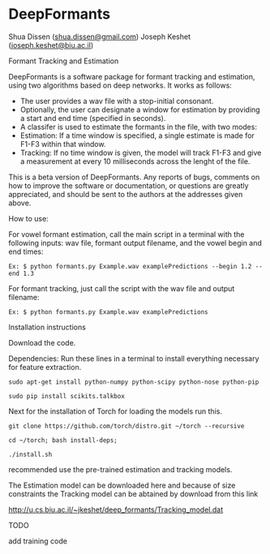 DeepFormants
============

Shua Dissen (shua.dissen@gmail.com)
Joseph Keshet (joseph.keshet@biu.ac.il)             

Formant Tracking and Estimation

DeepFormants is a software package for formant tracking and estimation, using two algorithms based on deep networks. It works as follows:
* The user provides a wav file with a stop-initial consonant. 
* Optionally, the user can designate a window for estimation by providing a start and end time (specified in seconds).
* A classifer is used to estimate the formants in the file, with two modes:
* Estimation: If a time window is specified, a single estimate is made for F1-F3 within that window. 
* Tracking: If no time window is given, the model will track F1-F3 and give a measurement at every 10 milliseconds across the lenght of the file.

This is a beta version of DeepFormants. Any reports of bugs, comments on how to improve the software or documentation, or questions are greatly appreciated, and should be sent to the authors at the addresses given above.

How to use:

For vowel formant estimation, call the main script in a terminal with the following inputs: wav file, formant output filename, and the vowel begin and end times:

```Ex: $ python formants.py Example.wav examplePredictions --begin 1.2 --end 1.3```

For formant tracking, just call the script with the wav file and output filename:

```Ex: $ python formants.py Example.wav examplePredictions```

Installation instructions

Download the code.

Dependencies:
Run these lines in a terminal to install everything necessary for feature extraction.
```
sudo apt-get install python-numpy python-scipy python-nose python-pip

sudo pip install scikits.talkbox 
```
Next for the installation of Torch for loading the models run this.
```
git clone https://github.com/torch/distro.git ~/torch --recursive

cd ~/torch; bash install-deps;

./install.sh
```

recommended use the pre-trained estimation and tracking models.

The Estimation model can be downloaded here and because of size constraints the Tracking model can be abtained by download from this link

http://u.cs.biu.ac.il/~jkeshet/deep_formants/Tracking_model.dat


TODO

add training code
